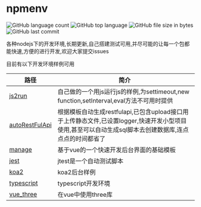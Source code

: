 # npmenv
![GitHub language count](https://img.shields.io/github/languages/count/moshuying/nodeEnv) ![GitHub top language](https://img.shields.io/github/languages/top/moshuying/nodeEnv) ![GitHub file size in bytes](https://img.shields.io/github/repo-size/moshuying/nodeEnv) ![GitHub last commit](https://img.shields.io/github/last-commit/moshuying/nodeEnv)
 

各种nodejs下的开发环境,长期更新,自己搭建测试可用,并尽可能的让每一个包都能快速,方便的进行开发,欢迎大家提交issues

目前有以下开发环境样例可用

|路径|简介|
|---|---|
|[js2run](https://github.com/moshuying/nodeEnv/tree/master/js2run)|自己做的一个用js运行js的样例,为settimeout,new function,setInterval,eval方法不可用时提供|
|[autoRestFulApi](https://github.com/moshuying/nodeEnv/tree/master/autoRestFulApi)|根据模板自动生成restfulapi,已包含upload接口用于上传静态文件,已设置logger,快速开发小型项目使用,甚至可以自动生成sql脚本去创建数据库,连点点点的时间都省了|
|[manage](https://github.com/moshuying/nodeEnv/tree/master/manage)|基于vue的一个快速开发后台界面的基础模板|
|[jest](https://github.com/moshuying/nodeEnv/tree/master/jest)|jtest是一个自动测试脚本|
|[koa2](https://github.com/moshuying/nodeEnv/tree/master/koa2)|koa2后台样例|
|[typescript](https://github.com/moshuying/nodeEnv/tree/master/typescript)|typescript开发环境|
|[vue_three](https://github.com/moshuying/nodeEnv/tree/master/vue_three)|在vue中使用three库|
